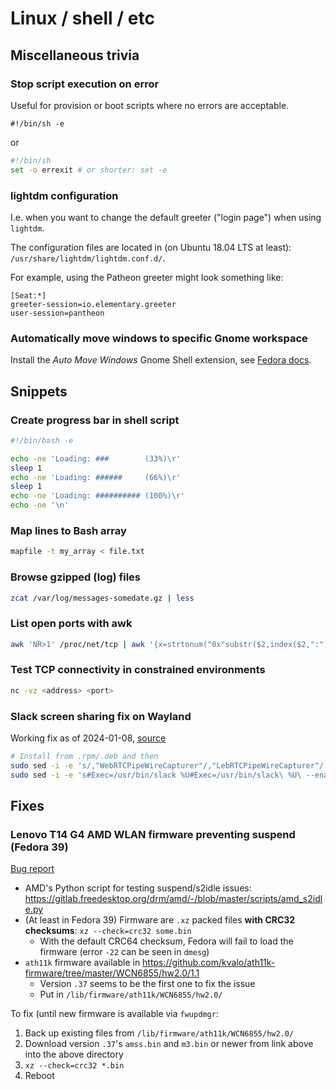# Linux / shell / etc

## Miscellaneous trivia

### Stop script execution on error

Useful for provision or boot scripts where no errors are acceptable.

```
#!/bin/sh -e
```

or 

```sh
#!/bin/sh
set -o errexit # or shorter: set -e
```

### lightdm configuration

I.e. when you want to change the default greeter ("login page")
when using `lightdm`.

The configuration files are located in (on Ubuntu 18.04 LTS at least):
`/usr/share/lightdm/lightdm.conf.d/`.

For example, using the Patheon greeter might look something like:

```
[Seat:*]
greeter-session=io.elementary.greeter
user-session=pantheon
```

### Automatically move windows to specific Gnome workspace

Install the _Auto Move Windows_ Gnome Shell extension, see [Fedora docs](https://docs.fedoraproject.org/en-US/quick-docs/gnome-shell-extensions/).

## Snippets

### Create progress bar in shell script

```sh
#!/bin/bash -e

echo -ne 'Loading: ###        (33%)\r'
sleep 1
echo -ne 'Loading: ######     (66%)\r'
sleep 1
echo -ne 'Loading: ########## (100%)\r'
echo -ne '\n'
```

### Map lines to Bash array

```bash
mapfile -t my_array < file.txt
```

### Browse gzipped (log) files

```sh
zcat /var/log/messages-somedate.gz | less
```

### List open ports with awk

```sh
awk 'NR>1' /proc/net/tcp | awk '{x=strtonum("0x"substr($2,index($2,":")-2,2)); for (i=5; i>0; i-=2) x = x"."strtonum("0x"substr($2,i,2))}{print x":"strtonum("0x"substr($2,index($2,":")+1,4))}'
```

### Test TCP connectivity in constrained environments

```sh
nc -vz <address> <port>
```

### Slack screen sharing fix on Wayland

Working fix as of 2024-01-08, [source](https://forums.slackcommunity.com/s/question/0D53a00009BSEGACA5/when-will-slack-support-wayland-screen-sharing-does-anyone-have-workarounds-or-hacks-to-make-it-work?language=en_US)

```sh
# Install from .rpm/.deb and then
sudo sed -i -e 's/,"WebRTCPipeWireCapturer"/,"LebRTCPipeWireCapturer"/' /usr/lib/slack/resources/app.asar
sudo sed -i -e 's#Exec=/usr/bin/slack %U#Exec=/usr/bin/slack\ %U\ --enable-features=WebRTCPipeWireCapturer#' /usr/share/applications/slack.desktop
```

## Fixes

### Lenovo T14 G4 AMD WLAN firmware preventing suspend (Fedora 39)

[Bug report](https://bugzilla.kernel.org/show_bug.cgi?id=217239)

- AMD's Python script for testing suspend/s2idle issues: <https://gitlab.freedesktop.org/drm/amd/-/blob/master/scripts/amd_s2idle.py>
- (At least in Fedora 39) Firmware are `.xz` packed files **with CRC32 checksums**: `xz --check=crc32 some.bin`
  - With the default CRC64 checksum, Fedora will fail to load the firmware (error `-22` can be seen in `dmesg`)
- `ath11k` firmware available in <https://github.com/kvalo/ath11k-firmware/tree/master/WCN6855/hw2.0/1.1>
  - Version `.37` seems to be the first one to fix the issue
  - Put in `/lib/firmware/ath11k/WCN6855/hw2.0/`
 
To fix (until new firmware is available via `fwupdmgr`:

1. Back up existing files from `/lib/firmware/ath11k/WCN6855/hw2.0/`
2. Download version `.37`'s `amss.bin` and `m3.bin` or newer from link above into the above directory
3. `xz --check=crc32 *.bin`
4. Reboot
